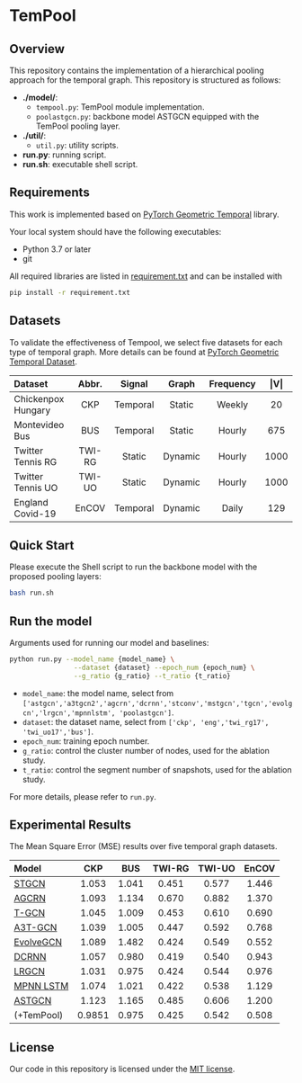 # TemPool

## Overview

This repository contains the implementation of a hierarchical pooling approach for the temporal graph. This repository is structured as follows:

- **./model/**: 
    - ```tempool.py```: TemPool module implementation.
    - ```poolastgcn.py```:  backbone model ASTGCN equipped with the TemPool pooling layer.
- **./util/**: 
    - ```util.py```: utility scripts.
- **run.py**: running script.
- **run.sh**: executable shell script.

## Requirements

This work is implemented based on [PyTorch Geometric Temporal](https://github.com/benedekrozemberczki/pytorch_geometric_temporal) library.

Your local system should have the following executables:

- Python 3.7 or later
- git

All required libraries are listed in [requirement.txt](./requirement.txt) and can be installed with

```bash
pip install -r requirement.txt
```

## Datasets

To validate the effectiveness of Tempool, we select five datasets for each type of temporal graph. More details can be found at [PyTorch Geometric Temporal Dataset](https://pytorch-geometric-temporal.readthedocs.io/en/latest/modules/dataset.html).

   |  Dataset   | Abbr.  | Signal | Graph | Frequency | \|V\| |
   |  :----  | :----: | :----: | :----: | :----: | :----: |
   | Chickenpox Hungary | CKP    | Temporal  | Static | Weekly  | 20 |
   | Montevideo Bus     | BUS    | Temporal  | Static | Hourly  | 675 |
   | Twitter Tennis RG  | TWI-RG | Static    | Dynamic | Hourly | 1000 |
   | Twitter Tennis UO  | TWI-UO | Static    | Dynamic | Hourly | 1000 |
   | England Covid-19   | EnCOV  | Temporal  | Dynamic | Daily  | 129 |

## Quick Start

Please execute the Shell script to run the backbone model with the proposed pooling layers:

```bash
bash run.sh
```

## Run the model

Arguments used for running our model and baselines:

```bash
python run.py --model_name {model_name} \
                --dataset {dataset} --epoch_num {epoch_num} \
                --g_ratio {g_ratio} --t_ratio {t_ratio}
```

   - ```model_name```: the model name, select from ```['astgcn','a3tgcn2','agcrn','dcrnn','stconv','mstgcn','tgcn','evolgcn','lrgcn','mpnnlstm', 'poolastgcn']```.
   - ```dataset```: the dataset name, select from ```['ckp', 'eng','twi_rg17', 'twi_uo17','bus']```.
   - ```epoch_num```: training epoch number.
   - ```g_ratio```: control the cluster number of nodes, used for the ablation study.
   - ```t_ratio```: control the segment number of snapshots, used for the ablation study.
   
   For more details, please refer to ```run.py```.


## Experimental Results

The Mean Square Error (MSE) results over five temporal graph datasets.

|  Model   | CKP  | BUS | TWI-RG | TWI-UO | EnCOV |
|  :----  | :----: | :----: | :----: | :----: | :----: |
| [STGCN](https://arxiv.org/abs/1709.04875)                     | 1.053 | 1.041 | 0.451 | 0.577 |  1.446 |
| [AGCRN](https://arxiv.org/abs/2007.02842)                     | 1.093 | 1.134 | 0.670 | 0.882 |  1.370 |
| [T-GCN](https://arxiv.org/abs/1811.05320)                     | 1.045 | 1.009 | 0.453 | 0.610 |  0.690 |
| [A3T-GCN](https://arxiv.org/abs/2006.11583)                   | 1.039 | 1.005 | 0.447 | 0.592 |  0.768 |
| [EvolveGCN](https://arxiv.org/abs/1902.10191)                 | 1.089 | 1.482 | 0.424 | 0.549 |  0.552 |
| [DCRNN](https://arxiv.org/abs/1707.01926)                     | 1.057 | 0.980 | 0.419 | 0.540 |  0.943 |
| [LRGCN](https://arxiv.org/abs/1905.03994)                     | 1.031 | 0.975 | 0.424 | 0.544 |  0.976 |
| [MPNN LSTM](https://arxiv.org/abs/2009.08388)                 | 1.074 | 1.021 | 0.422 | 0.538 |  1.129 |
| [ASTGCN](https://ojs.aaai.org/index.php/AAAI/article/view/3881)| 1.123 | 1.165 | 0.485 | 0.606 | 1.200 |
| (+TemPool)             | 0.9851 | 0.975 | 0.425 | 0.542 | 0.508 |


## License

Our code in this repository is licensed under the [MIT license](https://github.com/youngKG/Multi-Granularity-ClinTS/blob/main/LICENSE).

